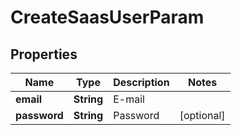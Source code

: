 

# CreateSaasUserParam


## Properties

| Name | Type | Description | Notes |
|------------ | ------------- | ------------- | -------------|
|**email** | **String** | E-mail |  |
|**password** | **String** | Password |  [optional] |



